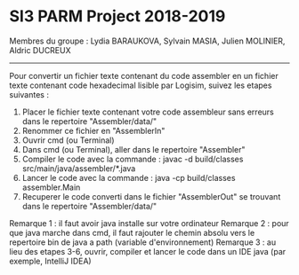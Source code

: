 # SI3 PARM Project 2018-2019
Membres du groupe : Lydia BARAUKOVA, Sylvain MASIA, Julien MOLINIER, Aldric DUCREUX

***

Pour convertir un fichier texte contenant du code assembler en un fichier texte
contenant code hexadecimal lisible par Logisim, suivez les etapes suivantes :

1. Placer le fichier texte contenant votre code assembleur sans erreurs dans le repertoire "Assembler/data/"
2. Renommer ce fichier en "AssemblerIn"
3. Ouvrir cmd (ou Terminal)
4. Dans cmd (ou Terminal), aller dans le repertoire "Assembler"
5. Compiler le code avec la commande : javac -d build/classes src/main/java/assembler/*.java
6. Lancer le code avec la commande : java -cp build/classes assembler.Main
7. Recuperer le code converti dans le fichier "AssemblerOut" se trouvant dans le repertoire "Assembler/data/"

Remarque 1 : il faut avoir java installe sur votre ordinateur
Remarque 2 : pour que java marche dans cmd, il faut rajouter le chemin absolu vers le repertoire bin de java a path (variable d'environnement)
Remarque 3 : au lieu des etapes 3-6, ouvrir, compiler et lancer le code dans un IDE java (par exemple, IntelliJ IDEA)
